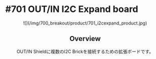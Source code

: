# #701 OUT/IN I2C Expand board
<center>![](/img/700_breakout/product/701_i2cexpand_product.jpg)
<!--COLORME-->

## Overview
OUT/IN Shieldに複数のI2C Brickを接続するための拡張ボードです。

